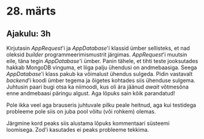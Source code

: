 # 28. märts
## Ajakulu: 3h
Kirjutasin *AppRequest*'i ja *AppDatabase*'i klassid ümber sellisteks, et nad oleksid *builder* programmeerimismustrit järgimas. *AppRequest*'i muutsin eile, täna tegin *AppDatabase*'i ümber. Panin tähele, et tihti teste jooksutades hakkab MongoDB vinguma, et liiga palju ühendusi on andmebaasiga. Seega *AppDatabase*'i klass pakub ka võimalust ühendus sulgeda. Pidin vastavalt *backend*'i koodi ümber tegema ja õigetes kohtades siis ühenduse sulgema. Juhtusin paari bugi otsa ka niimoodi, kus oli ära jäänud *await* võtmesõna enne andmebaasi päringu algust. Aga lõpuks sain kõik parandatud!

Pole ikka veel aga brauseris juhtuvale pilku peale heitnud, aga kui testidega probleeme pole siis on juba pool võitu (või rohkem) olemas.

Järgmine kord peaks siis alustama lõpuks kommentaari süsteemi loomisega. Zod'i kasutades ei peaks probleeme tekkima.